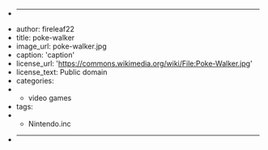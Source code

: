 + ---
+ author: fireleaf22
+ title: poke-walker
+ image_url: poke-walker.jpg
+ caption: 'caption'
+ license_url: 'https://commons.wikimedia.org/wiki/File:Poke-Walker.jpg'
+ license_text: Public domain
+ categories:
+   - video games
+ tags:
+   - Nintendo.inc
+ ---
